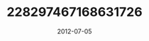 ---
title: "228297467168631726"
cover: "2012-07-05 06.53.20 228297467168631726_46248401"
photo: "2012-07-05 06.53.20 228297467168631726_46248401"
date: "2012-07-05"
type: "photo"
---
